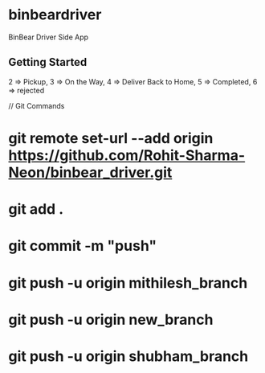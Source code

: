 # binbeardriver

BinBear Driver Side App

## Getting Started

2 => Pickup, 3 => On the Way, 4 => Deliver Back to Home, 5 => Completed, 6 => rejected


// Git Commands
# git remote set-url --add origin https://github.com/Rohit-Sharma-Neon/binbear_driver.git
# git add .
# git commit -m "push"
# git push -u origin mithilesh_branch
# git push -u origin new_branch
# git push -u origin shubham_branch

